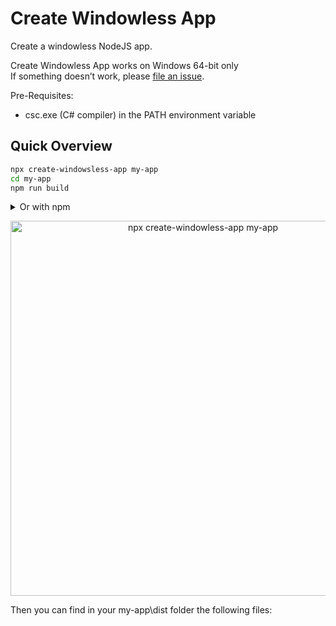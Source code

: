 # Create Windowless App
Create a windowless NodeJS app.

Create Windowless App works on Windows 64-bit only<br>
If something doesn’t work, please [file an issue](https://github.com/yoavain/create-windowless-app/issues/new). 


Pre-Requisites:
* csc.exe (C# compiler) in the PATH environment variable

## Quick Overview

```sh
npx create-windowsless-app my-app
cd my-app
npm run build
```

<details><summary>Or with npm</summary>
<p>
You can install create-windowsless-app globally:

```sh
npm install -g create-windowsless-app
```

And then you can run:
```
create-windowless-app my-app
```
</p>
</details>

<p align='center'>
<img src='https://raw.githubusercontent.com/yoavain/create-windowless-app/master/resources/docs/usage.gif' width='600' alt='npx create-windowless-app my-app'>
</p>


Then you can find in your my-app\dist folder the following files:
